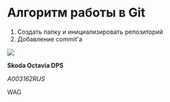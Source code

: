 # Алгоритм работы в Git

1) Создать папку и инициализировать репозиторий
2) Добавление commit'a

<img src = "https://cheb.media/u/2019/11/20191105-011u.jpg">

**Skoda Octavia DPS**

*A003162RUS*

WAG